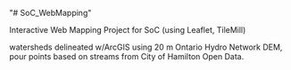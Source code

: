 "# SoC_WebMapping" 


Interactive Web Mapping Project for SoC (using Leaflet, TileMill)

watersheds delineated w/ArcGIS using 20 m Ontario Hydro Network DEM, pour points based on streams from City of Hamilton Open Data. 

